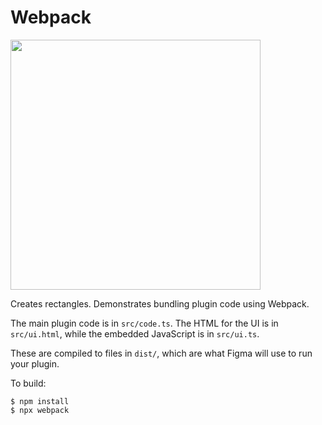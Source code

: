 # Webpack 

<img src="../_screenshots/webpack.png" width="400" />

Creates rectangles. Demonstrates bundling plugin code using Webpack.

The main plugin code is in `src/code.ts`. The HTML for the UI is in
`src/ui.html`, while the embedded JavaScript is in `src/ui.ts`.

These are compiled to files in `dist/`, which are what Figma will use to run
your plugin.

To build:

    $ npm install
    $ npx webpack
